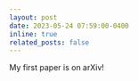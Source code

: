 ```yaml
---
layout: post
date: 2023-05-24 07:59:00-0400
inline: true
related_posts: false
---
```


My first paper is on arXiv!
